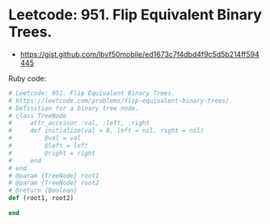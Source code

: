 # Leetcode: 951. Flip Equivalent Binary Trees.

- https://gist.github.com/lbvf50mobile/ed1673c7f4dbd4f9c5d5b214ff594445

Ruby code:
```Ruby
# Leetcode: 951. Flip Equivalent Binary Trees.
# https://leetcode.com/problems/flip-equivalent-binary-trees/
# Definition for a binary tree node.
# class TreeNode
#     attr_accessor :val, :left, :right
#     def initialize(val = 0, left = nil, right = nil)
#         @val = val
#         @left = left
#         @right = right
#     end
# end
# @param {TreeNode} root1
# @param {TreeNode} root2
# @return {Boolean}
def (root1, root2)
    
end
```